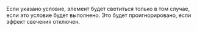 Если указано условие, элемент будет светиться только в том случае, если это условие будет выполнено.
Это будет проигнорировано, если эффект свечения отключен.